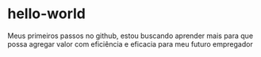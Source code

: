 # hello-world
Meus primeiros passos no github, estou buscando aprender mais para que possa agregar valor com eficiência e eficacia para meu futuro empregador
